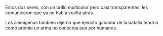 Estos dos seres, con un brillo multicolor pero casi transparentes,
les comunicaron que ya no había vuelta atrás.

Los alienigenas tambien dijeron que ejercito ganador de la batalla
tendria como premio un arma no conocida aun por humanos.